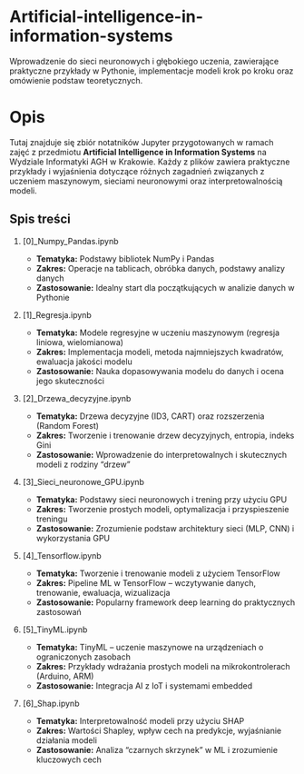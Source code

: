 # Artificial-intelligence-in-information-systems
Wprowadzenie do sieci neuronowych i głębokiego uczenia, zawierające praktyczne przykłady w Pythonie, implementacje modeli krok po kroku oraz omówienie podstaw teoretycznych.

# Opis
Tutaj znajduje się zbiór notatników Jupyter przygotowanych w ramach zajęć z przedmiotu **Artificial Intelligence in Information Systems** na Wydziale Informatyki AGH w Krakowie. Każdy z plików zawiera praktyczne przykłady i wyjaśnienia dotyczące różnych zagadnień związanych z uczeniem maszynowym, sieciami neuronowymi oraz interpretowalnością modeli.

## Spis treści

1. [0]_Numpy_Pandas.ipynb  
   - **Tematyka:** Podstawy bibliotek NumPy i Pandas  
   - **Zakres:** Operacje na tablicach, obróbka danych, podstawy analizy danych  
   - **Zastosowanie:** Idealny start dla początkujących w analizie danych w Pythonie

2. [1]_Regresja.ipynb  
   - **Tematyka:** Modele regresyjne w uczeniu maszynowym (regresja liniowa, wielomianowa)  
   - **Zakres:** Implementacja modeli, metoda najmniejszych kwadratów, ewaluacja jakości modelu  
   - **Zastosowanie:** Nauka dopasowywania modelu do danych i ocena jego skuteczności

3. [2]_Drzewa_decyzyjne.ipynb  
   - **Tematyka:** Drzewa decyzyjne (ID3, CART) oraz rozszerzenia (Random Forest)  
   - **Zakres:** Tworzenie i trenowanie drzew decyzyjnych, entropia, indeks Gini  
   - **Zastosowanie:** Wprowadzenie do interpretowalnych i skutecznych modeli z rodziny “drzew”

4. [3]_Sieci_neuronowe_GPU.ipynb  
   - **Tematyka:** Podstawy sieci neuronowych i trening przy użyciu GPU  
   - **Zakres:** Tworzenie prostych modeli, optymalizacja i przyspieszenie treningu  
   - **Zastosowanie:** Zrozumienie podstaw architektury sieci (MLP, CNN) i wykorzystania GPU

5. [4]_Tensorflow.ipynb  
   - **Tematyka:** Tworzenie i trenowanie modeli z użyciem TensorFlow  
   - **Zakres:** Pipeline ML w TensorFlow – wczytywanie danych, trenowanie, ewaluacja, wizualizacja  
   - **Zastosowanie:** Popularny framework deep learning do praktycznych zastosowań

6. [5]_TinyML.ipynb  
   - **Tematyka:** TinyML – uczenie maszynowe na urządzeniach o ograniczonych zasobach  
   - **Zakres:** Przykłady wdrażania prostych modeli na mikrokontrolerach (Arduino, ARM)  
   - **Zastosowanie:** Integracja AI z IoT i systemami embedded

7. [6]_Shap.ipynb  
   - **Tematyka:** Interpretowalność modeli przy użyciu SHAP  
   - **Zakres:** Wartości Shapley, wpływ cech na predykcje, wyjaśnianie działania modeli  
   - **Zastosowanie:** Analiza “czarnych skrzynek” w ML i zrozumienie kluczowych cech
